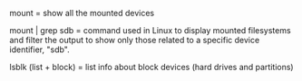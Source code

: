 mount = show all the mounted devices 

mount | grep sdb = command used in Linux to display mounted filesystems and filter the output to show only those related to a specific device identifier, "sdb".

lsblk (list + block) = list info about block devices (hard drives and partitions)

